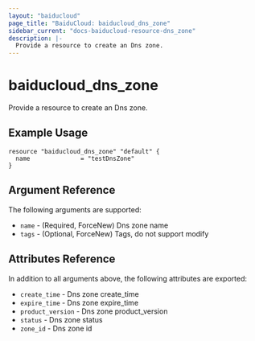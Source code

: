 ```yaml
---
layout: "baiducloud"
page_title: "BaiduCloud: baiducloud_dns_zone"
sidebar_current: "docs-baiducloud-resource-dns_zone"
description: |-
  Provide a resource to create an Dns zone.
---
```


# baiducloud_dns_zone

Provide a resource to create an Dns zone.

## Example Usage

```hcl
resource "baiducloud_dns_zone" "default" {
  name              = "testDnsZone"
}
```

## Argument Reference

The following arguments are supported:

* `name` - (Required, ForceNew) Dns zone name
* `tags` - (Optional, ForceNew) Tags, do not support modify

## Attributes Reference

In addition to all arguments above, the following attributes are exported:

* `create_time` - Dns zone create_time
* `expire_time` - Dns zone expire_time
* `product_version` - Dns zone product_version
* `status` - Dns zone status
* `zone_id` - Dns zone id


